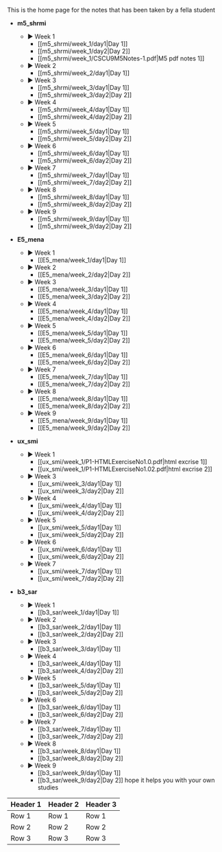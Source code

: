This is the home page for the notes that has been taken by a fella student

- **m5_shrmi**
    - ▶️ Week 1
        - [[m5_shrmi/week_1/day1|Day 1]]
        - [[m5_shrmi/week_1/day2|Day 2]]
        - [[m5_shrmi/week_1/CSCU9M5Notes-1.pdf|M5 pdf notes 1]]
    - ▶️ Week 2
        - [[m5_shrmi/week_2/day1|Day 1]]
    - ▶️ Week 3
        - [[m5_shrmi/week_3/day1|Day 1]]
        - [[m5_shrmi/week_3/day2|Day 2]]
    - ▶️ Week 4
        - [[m5_shrmi/week_4/day1|Day 1]]
        - [[m5_shrmi/week_4/day2|Day 2]]
    - ▶️ Week 5
        - [[m5_shrmi/week_5/day1|Day 1]]
        - [[m5_shrmi/week_5/day2|Day 2]]
    - ▶️ Week 6
        - [[m5_shrmi/week_6/day1|Day 1]]
        - [[m5_shrmi/week_6/day2|Day 2]]
    - ▶️ Week 7
        - [[m5_shrmi/week_7/day1|Day 1]]
        - [[m5_shrmi/week_7/day2|Day 2]]
    - ▶️ Week 8
        - [[m5_shrmi/week_8/day1|Day 1]]
        - [[m5_shrmi/week_8/day2|Day 2]]
    - ▶️ Week 9
        - [[m5_shrmi/week_9/day1|Day 1]]
        - [[m5_shrmi/week_9/day2|Day 2]]

- **E5_mena**
    - ▶️ Week 1
        - [[E5_mena/week_1/day1|Day 1]]
    - ▶️ Week 2
        - [[E5_mena/week_2/day2|Day 2]]
    - ▶️ Week 3
        - [[E5_mena/week_3/day1|Day 1]]
        - [[E5_mena/week_3/day2|Day 2]]
    - ▶️ Week 4
        - [[E5_mena/week_4/day1|Day 1]]
        - [[E5_mena/week_4/day2|Day 2]]
    - ▶️ Week 5
        - [[E5_mena/week_5/day1|Day 1]]
        - [[E5_mena/week_5/day2|Day 2]]
    - ▶️ Week 6
        - [[E5_mena/week_6/day1|Day 1]]
        - [[E5_mena/week_6/day2|Day 2]]
    - ▶️ Week 7
        - [[E5_mena/week_7/day1|Day 1]]
        - [[E5_mena/week_7/day2|Day 2]]
    - ▶️ Week 8
        - [[E5_mena/week_8/day1|Day 1]]
        - [[E5_mena/week_8/day2|Day 2]]
    - ▶️ Week 9
        - [[E5_mena/week_9/day1|Day 1]]
        - [[E5_mena/week_9/day2|Day 2]]
- **ux_smi**
    - ▶️ Week 1
        - [[ux_smi/week_1/P1-HTMLExerciseNo1.0.pdf|html excrise 1]]
        - [[ux_smi/week_1/P1-HTMLExerciseNo1.02.pdf|html excrise 2]]
    - ▶️ Week 3
        - [[ux_smi/week_3/day1|Day 1]]
        - [[ux_smi/week_3/day2|Day 2]]
    - ▶️ Week 4
        - [[ux_smi/week_4/day1|Day 1]]
        - [[ux_smi/week_4/day2|Day 2]]
    - ▶️ Week 5
        - [[ux_smi/week_5/day1|Day 1]]
        - [[ux_smi/week_5/day2|Day 2]]
    - ▶️ Week 6
        - [[ux_smi/week_6/day1|Day 1]]
        - [[ux_smi/week_6/day2|Day 2]]
    - ▶️ Week 7
        - [[ux_smi/week_7/day1|Day 1]]
        - [[ux_smi/week_7/day2|Day 2]]

- **b3_sar**
    - ▶️ Week 1
        - [[b3_sar/week_1/day1|Day 1]]
    - ▶️ Week 2
        - [[b3_sar/week_2/day1|Day 1]]
        - [[b3_sar/week_2/day2|Day 2]]
    - ▶️ Week 3
        - [[b3_sar/week_3/day1|Day 1]]
    - ▶️ Week 4
        - [[b3_sar/week_4/day1|Day 1]]
        - [[b3_sar/week_4/day2|Day 2]]
    - ▶️ Week 5
        - [[b3_sar/week_5/day1|Day 1]]
        - [[b3_sar/week_5/day2|Day 2]]
    - ▶️ Week 6
        - [[b3_sar/week_6/day1|Day 1]]
        - [[b3_sar/week_6/day2|Day 2]]
    - ▶️ Week 7
        - [[b3_sar/week_7/day1|Day 1]]
        - [[b3_sar/week_7/day2|Day 2]]
    - ▶️ Week 8
        - [[b3_sar/week_8/day1|Day 1]]
        - [[b3_sar/week_8/day2|Day 2]]
    - ▶️ Week 9
        - [[b3_sar/week_9/day1|Day 1]]
        - [[b3_sar/week_9/day2|Day 2]]
hope it helps you with your own studies

| Header 1 | Header 2 | Header 3 |
|----------|----------|----------|
| Row 1    | Row 1    | Row 1    |
| Row 2    | Row 2    | Row 2    |
| Row 3    | Row 3    | Row 3    |
